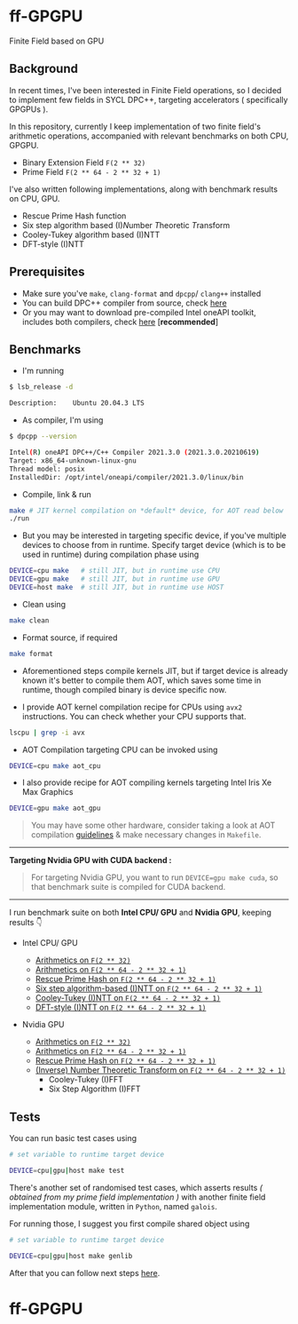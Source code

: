# ff-GPGPU
Finite Field based on GPU

## Background

In recent times, I've been interested in Finite Field operations, so I decided to implement few fields in SYCL DPC++, targeting accelerators ( specifically GPGPUs ).

In this repository, currently I keep implementation of two finite field's arithmetic operations, accompanied with relevant benchmarks on both CPU, GPGPU.

- Binary Extension Field `F(2 ** 32)`
- Prime Field `F(2 ** 64 - 2 ** 32 + 1)`

I've also written following implementations, along with benchmark results on CPU, GPU.

- Rescue Prime Hash function
- Six step algorithm based (I)*N*umber *T*heoretic *T*ransform
- Cooley-Tukey algorithm based (I)NTT
- DFT-style (I)NTT

## Prerequisites

- Make sure you've `make`, `clang-format` and `dpcpp`/ `clang++` installed
- You can build DPC++ compiler from source, check [here](https://intel.github.io/llvm-docs/GetStartedGuide.html#prerequisites)
- Or you may want to download pre-compiled Intel oneAPI toolkit, includes both compilers, check [here](https://www.intel.com/content/www/us/en/developer/tools/oneapi/base-toolkit-download.html) [**recommended**]

## Benchmarks

- I'm running

```bash
$ lsb_release -d

Description:    Ubuntu 20.04.3 LTS
```

- As compiler, I'm using

```bash
$ dpcpp --version

Intel(R) oneAPI DPC++/C++ Compiler 2021.3.0 (2021.3.0.20210619)
Target: x86_64-unknown-linux-gnu
Thread model: posix
InstalledDir: /opt/intel/oneapi/compiler/2021.3.0/linux/bin
```

- Compile, link & run

```bash
make # JIT kernel compilation on *default* device, for AOT read below
./run
```

- But you may be interested in targeting specific device, if you've multiple
devices to choose from in runtime. Specify target device (which is to be used in runtime) during compilation phase using

```bash
DEVICE=cpu make   # still JIT, but in runtime use CPU
DEVICE=gpu make   # still JIT, but in runtime use GPU
DEVICE=host make  # still JIT, but in runtime use HOST
```

- Clean using

```bash
make clean
```

- Format source, if required

```bash
make format
```

- Aforementioned steps compile kernels JIT, but if target device is already known it's better to compile them AOT, which saves some time in runtime, though compiled binary is device specific now. 

- I provide AOT kernel compilation recipe for CPUs using `avx2` instructions. You can check whether your CPU supports that.

```bash
lscpu | grep -i avx
```

- AOT Compilation targeting CPU can be invoked using

```bash
DEVICE=cpu make aot_cpu
```

- I also provide recipe for AOT compiling kernels targeting Intel Iris Xe Max Graphics

```bash
DEVICE=gpu make aot_gpu
```

> You may have some other hardware, consider taking a look at AOT compilation [guidelines](https://www.intel.com/content/www/us/en/develop/documentation/oneapi-dpcpp-cpp-compiler-dev-guide-and-reference/top/compilation/ahead-of-time-compilation.html) & make necessary changes in `Makefile`.

---

**Targeting  Nvidia GPU with CUDA backend :**

> For targeting Nvidia GPU, you want to run `DEVICE=gpu make cuda`, so that benchmark suite is compiled for CUDA backend.

---

I run benchmark suite on both **Intel CPU/ GPU** and **Nvidia GPU**, keeping results 👇

- Intel CPU/ GPU
    - [Arithmetics on `F(2 ** 32)`](./benchmarks/ff.md)
    - [Arithmetics on `F(2 ** 64 - 2 ** 32 + 1)`](./benchmarks/ff_p.md)
    - [Rescue Prime Hash on `F(2 ** 64 - 2 ** 32 + 1)`](./benchmarks/rescue_prime.md)
    - [Six step algorithm-based (I)NTT on `F(2 ** 64 - 2 ** 32 + 1)`](./benchmarks/ntt.md#six-step-algorithm-based-intt)
    - [Cooley-Tukey (I)NTT on `F(2 ** 64 - 2 ** 32 + 1)`](./benchmarks/ntt.md#cooley-tukey-inv-fft)
    - [DFT-style (I)NTT on `F(2 ** 64 - 2 ** 32 + 1)`](./benchmarks/ntt.md#dft-style-ntt)

- Nvidia GPU
    - [Arithmetics on `F(2 ** 32)`](benchmarks/cuda_ff.md)
    - [Arithmetics on `F(2 ** 64 - 2 ** 32 + 1)`](benchmarks/cuda_ff_p.md)
    - [Rescue Prime Hash on `F(2 ** 64 - 2 ** 32 + 1)`](benchmarks/cuda_rescue_prime.md)
    - [(Inverse) Number Theoretic Transform on `F(2 ** 64 - 2 ** 32 + 1)`](benchmarks/cuda_ntt.md)
        - Cooley-Tukey (I)FFT
        - Six Step Algorithm (I)FFT

## Tests

You can run basic test cases using

```bash
# set variable to runtime target device

DEVICE=cpu|gpu|host make test 
```

There's another set of randomised test cases, which asserts results *( obtained from my prime field implementation )* with another finite field implementation module, written in `Python`, named `galois`.

For running those, I suggest you first compile shared object using

```bash
# set variable to runtime target device

DEVICE=cpu|gpu|host make genlib
```

After that you can follow next steps [here](wrapper/python).
# ff-GPGPU
